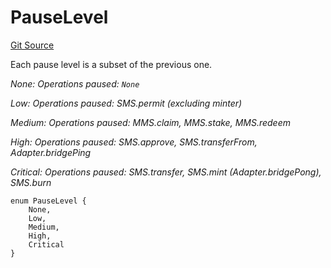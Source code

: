 # PauseLevel

[Git Source](https://github.com/Nox-Labs/sms-evm-contracts/blob/15a987dcda55f8dfabcf220505750bc01f9d6f51/src/interface/ISMSDataHub.sol)

Each pause level is a subset of the previous one.

_None: Operations paused: `None`_

_Low: Operations paused: SMS.permit (excluding minter)_

_Medium: Operations paused: MMS.claim, MMS.stake, MMS.redeem_

_High: Operations paused: SMS.approve, SMS.transferFrom, Adapter.bridgePing_

_Critical: Operations paused: SMS.transfer, SMS.mint (Adapter.bridgePong), SMS.burn_

```solidity
enum PauseLevel {
    None,
    Low,
    Medium,
    High,
    Critical
}
```
